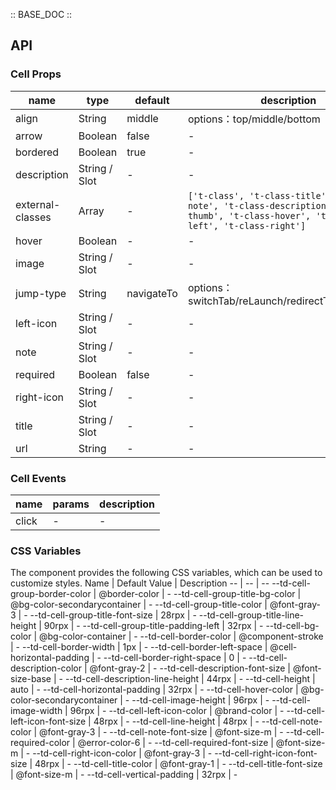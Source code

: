 :: BASE_DOC ::

## API
### Cell Props

name | type | default | description | required
-- | -- | -- | -- | --
align | String | middle | options：top/middle/bottom | N
arrow | Boolean | false | \- | N
bordered | Boolean | true | \- | N
description | String / Slot | - | \- | N
external-classes | Array | - | `['t-class', 't-class-title', 't-class-note', 't-class-description', 't-class-thumb', 't-class-hover', 't-class-left', 't-class-right']` | N
hover | Boolean | - | \- | N
image | String / Slot | - | \- | N
jump-type | String | navigateTo | options：switchTab/reLaunch/redirectTo/navigateTo | N
left-icon | String / Slot | - | \- | N
note | String / Slot | - | \- | N
required | Boolean | false | \- | N
right-icon | String / Slot | - | \- | N
title | String / Slot | - | \- | N
url | String | - | \- | N

### Cell Events

name | params | description
-- | -- | --
click | - | \-


### CSS Variables
The component provides the following CSS variables, which can be used to customize styles.
Name | Default Value | Description 
-- | -- | --
--td-cell-group-border-color | @border-color | - 
--td-cell-group-title-bg-color | @bg-color-secondarycontainer | - 
--td-cell-group-title-color | @font-gray-3 | - 
--td-cell-group-title-font-size | 28rpx | - 
--td-cell-group-title-line-height | 90rpx | - 
--td-cell-group-title-padding-left | 32rpx | - 
--td-cell-bg-color | @bg-color-container | - 
--td-cell-border-color | @component-stroke | - 
--td-cell-border-width | 1px | - 
--td-cell-border-left-space | @cell-horizontal-padding | - 
--td-cell-border-right-space | 0 | - 
--td-cell-description-color | @font-gray-2 | - 
--td-cell-description-font-size | @font-size-base | - 
--td-cell-description-line-height | 44rpx | - 
--td-cell-height | auto | - 
--td-cell-horizontal-padding | 32rpx | - 
--td-cell-hover-color | @bg-color-secondarycontainer | - 
--td-cell-image-height | 96rpx | - 
--td-cell-image-width | 96rpx | - 
--td-cell-left-icon-color | @brand-color | - 
--td-cell-left-icon-font-size | 48rpx | - 
--td-cell-line-height | 48rpx | - 
--td-cell-note-color | @font-gray-3 | - 
--td-cell-note-font-size | @font-size-m | - 
--td-cell-required-color | @error-color-6 | - 
--td-cell-required-font-size | @font-size-m | - 
--td-cell-right-icon-color | @font-gray-3 | - 
--td-cell-right-icon-font-size | 48rpx | - 
--td-cell-title-color | @font-gray-1 | - 
--td-cell-title-font-size | @font-size-m | - 
--td-cell-vertical-padding | 32rpx | - 
